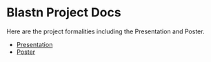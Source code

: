 # Blastn Project Docs
Here are the project formalities including the Presentation and Poster.
- [Presentation](https://docs.google.com/presentation/d/148pHGbZyhRuX7aTDIOD6cvWq6DEl1R97VqgUeb22P9o/edit?usp=sharing)
- [Poster](blastn-poster.png)